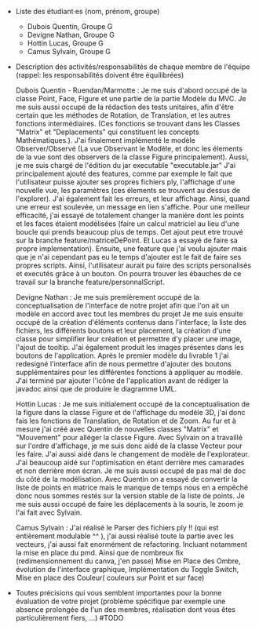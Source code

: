 - Liste des étudiant·es (nom, prénom, groupe)
    - Dubois Quentin, Groupe G
    - Devigne Nathan, Groupe G
    - Hottin Lucas, Groupe G
    - Camus Sylvain, Groupe G

- Description des activités/responsabilités de chaque membre de l'équipe (rappel: les responsabilités doivent être équilibrées)

    Dubois Quentin - Ruendan/Marmotte : 
        Je me suis d'abord occupé de la classe Point, Face, Figure et une partie de la partie Modèle du MVC.
        Je me suis aussi occupé de la rédaction des tests unitaires, afin d'être certain que les méthodes de Rotation, de Translation, et 
        les autres fonctions intermédiaires. (Ces fonctions se trouvant dans les Classes "Matrix" et "Deplacements" qui constituent les
        concepts Mathématiques.).
        J'ai finalement implémenté le modèle Observer/Observé (La vue Observant le Modèle, et donc les élements de la vue sont des 
        observers de la classe Figure principalement).
        Aussi, je me suis chargé de l'édition du jar executable "executable.jar"
        J'ai principalement ajouté des features, comme par exemple le fait que l'utilisateur puisse ajouter ses propres fichiers ply, l'affichage d'une nouvelle vue, les paramètres (ces élements se trouvent au dessus de l'explorer).
        J'ai également fait les erreurs, et leur affichage. Ainsi, quand une erreur est soulevée, un message en lien s'affiche.
        Pour une meilleur efficacité, j'ai essayé de totalement changer la manière dont les points et les faces étaient modélisées (faire un calcul matriciel au lieu d'une boucle qui prends beaucoup plus de temps. Cet ajout peut etre trouvé sur la branche feature/matriceDePoint. Et Lucas a essayé de faire sa propre implementation).
        Ensuite, une feature que j'ai voulu ajouter mais que je n'ai cependant pas eu le temps d'ajouter est le fait de faire ses propres scripts. Ainsi, l'utilisateur aurait pu faire des scripts personalisés et executés grâce à un bouton. On pourra trouver les ébauches de ce travail sur la branche feature/personnalScript. 
        
    Devigne Nathan : 
        Je me suis premièrement occupé de la conceptualisation de l'interface de notre projet afin que l'on ait un modèle en accord avec tout les membres du projet
        Je me suis ensuite occupé de la création d'éléments contenus dans l'interface; la liste des fichiers, les différents boutons et leur placement,
        la création d'une classe pour simplifier leur création et permettre d'y placer une image, l'ajout de tooltip. J'ai également produit les images présentes dans les boutons de l'application.
        Après le premier modèle du livrable 1 j'ai redesigné l'interface afin de nous permettre d'ajouter des boutons supplémentaires pour les différentes fonctions à appliquer au modèle.
        J'ai terminé par ajouter l'icône de l'application avant de rédiger la javadoc ainsi que de produire le diagramme UML.
        
    Hottin Lucas : 
        Je me suis initialement occupé de la conceptualisation de la figure dans la classe Figure et de l'affichage du modèle 3D, j'ai donc fais les fonctions de Translation, de Rotation et de Zoom.
        Au fur et à mesure j'ai créé avec Quentin de nouvelles classes "Matrix" et "Mouvement" pour alléger la classe Figure.
        Avec Sylvain on a travaillé sur l'ordre d'affichage, je me suis donc aidé de la classe Vecteur pour les faire.
        J'ai aussi aidé dans le changement de modèle de l'explorateur.
        J'ai beaucoup aidé sur l'optimisation en étant derrière mes camarades et non derrière mon écran.
        Je me suis aussi occupé de pas mal de doc du côté de la modélisation.
        Avec Quentin on a essayé de convertir la liste de points en matrice mais le manque de temps nous en a empêché donc nous sommes restés sur la version stable de la liste de points.
        Je me suis aussi occupé de faire les déplacements à la souris, le zoom je l'ai fait avec Sylvain.

    Camus Sylvain : 
        J'ai réalisé le Parser des fichiers ply !! (qui est entièrement modulable ^^ ), j'ai aussi réalisé toute la partie avec les vecteurs,
	j'ai aussi fait enormément de refactoring. Incluant notamment la mise en place du pmd. Ainsi que de nombreux fix (redimensionnement du canva, j'en passe)
	Mise en Place des Ombre, évolution de l'interface graphique, Implémentation du Toggle Switch, Mise en place des Couleur( couleurs sur Point et sur face)

- Toutes précisions qui vous semblent importantes pour la bonne évaluation de votre projet (problème spécifique par exemple une absence prolongée de l'un des membres, réalisation dont vous êtes particulièrement fiers, ...)
    #TODO